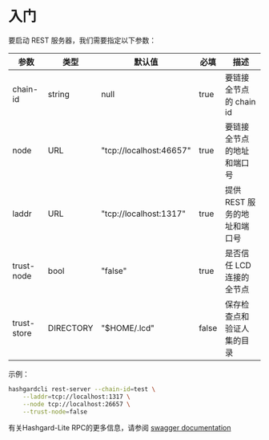 # 入门

要启动 REST 服务器，我们需要指定以下参数：

| 参数        | 类型      | 默认值                  | 必填  | 描述                         |
| ----------- | --------- | ----------------------- | ----- | ---------------------------- |
| chain-id    | string    | null                    | true  | 要链接全节点的 chain id      |
| node        | URL       | "tcp://localhost:46657" | true  | 要链接全节点的地址和端口号   |
| laddr       | URL       | "tcp://localhost:1317"  | true  | 提供 REST 服务的地址和端口号 |
| trust-node  | bool      | "false"                 | true  | 是否信任 LCD 连接的全节点    |
| trust-store | DIRECTORY | "$HOME/.lcd"            | false | 保存检查点和验证人集的目录   |

示例：

```bash
hashgardcli rest-server --chain-id=test \
    --laddr=tcp://localhost:1317 \
    --node tcp://localhost:26657 \
    --trust-node=false
```

有关Hashgard-Lite RPC的更多信息，请参阅 [swagger documentation](https://cosmos.network/rpc/)

